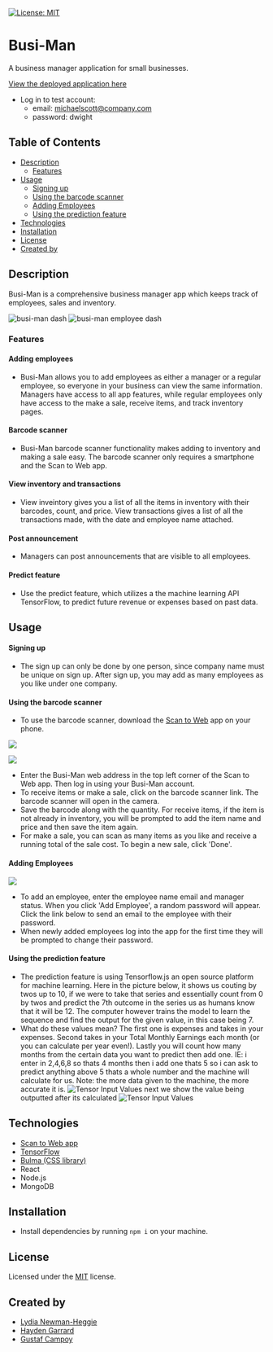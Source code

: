[![License: MIT](https://img.shields.io/badge/License-MIT-yellow.svg)](https://opensource.org/licenses/MIT)
# Busi-Man
A business manager application for small businesses. 

[View the deployed application here](https://busi-man.herokuapp.com/)
* Log in to test account:
    * email: michaelscott@company.com
    * password: dwight

## Table of Contents
* [Description](#description)
    * [Features](#features)
* [Usage](#Usage)
    * [Signing up](#signing-up)
    * [Using the barcode scanner](#using-the-barcode-scanner)
    * [Adding Employees](#adding-employees)
    * [Using the prediction feature](#using-the-prediction-feature)
* [Technologies](#technologies)
* [Installation](#installation)
* [License](#license)
* [Created by](#created-by)

## Description
Busi-Man is a comprehensive business manager app which keeps track of employees, sales and inventory. 

![busi-man dash](./img/dashboard.png)
![busi-man employee dash](./img/empdash.png)

### Features

#### Adding employees 
* Busi-Man allows you to add employees as either a manager or a regular employee, so everyone in your business can view the same information. Managers have access to all app features, while regular employees only have access to the make a sale, receive items, and track inventory pages. 

#### Barcode scanner
* Busi-Man barcode scanner functionality makes adding to inventory and making a sale easy. The barcode scanner only requires a smartphone and the Scan to Web app. 

#### View inventory and transactions
* View inveintory gives you a list of all the items in inventory with their barcodes, count, and price. View transactions gives a list of all the transactions made, with the date and employee name attached.

#### Post announcement
* Managers can post announcements that are visible to all employees.

#### Predict feature
* Use the predict feature, which utilizes a the machine learning API TensorFlow, to predict future revenue or expenses based on past data.

## Usage

#### Signing up
* The sign up can only be done by one person, since company name must be unique on sign up. After sign up, you may add as many employees as you like under one company.

#### Using the barcode scanner
* To use the barcode scanner, download the [Scan to Web](https://play.google.com/store/apps/details?id=com.berrywing.scantoweb&hl=en_US&gl=US) app on your phone. 

![](./img/barcode1.png)

![](./img/barcode2.png)

* Enter the Busi-Man web address in the top left corner of the Scan to Web app. Then log in using your Busi-Man account. 
* To receive items or make a sale, click on the barcode scanner link. The barcode scanner will open in the camera.
* Save the barcode along with the quantity. For receive items, if the item is not already in inventory, you will be prompted to add the item name and price and then save the item again.
* For make a sale, you can scan as many items as you like and receive a running total of the sale cost. To begin a new sale, click 'Done'. 

#### Adding Employees
![](./img/addemp.png)
* To add an employee, enter the employee name email and manager status. When you click 'Add Employee', a random password will appear. Click the link below to send an email to the employee with their password. 
* When newly added employees log into the app for the first time they will be prompted to change their password. 

#### Using the prediction feature
* The prediction feature is using Tensorflow.js an open source platform for machine learning. Here in the picture below, it shows us couting by twos up to 10, if we were to take that series and essentially count from 0 by twos and predict the 7th outcome in the series us as humans know that it will be 12.
The computer however trains the model to learn the sequence and find the output for the given value, in this case being 7.
* What do these values mean? The first one is expenses and takes in your expenses. Second takes in your Total Monthly Earnings each month (or you can calculate per year even!). Lastly you will count how many months from the certain data you want to predict then add one. IE: i enter in 2,4,6,8 so thats 4 months then i add one thats 5 so i can ask to predict anything above 5 thats a whole number and the machine will calculate for us. Note: the more data given to the machine, the more accurate it is.
![Tensor Input Values](./img/tensorpic1.png)
next we show the value being outputted after its calculated
![Tensor Input Values](./img/tensorpic2.png)

## Technologies
* [Scan to Web app](https://play.google.com/store/apps/details?id=com.berrywing.scantoweb&hl=en_US&gl=US)
* [TensorFlow](https://www.tensorflow.org/)
* [Bulma (CSS library)](https://bulma.io/)
* React
* Node.js
* MongoDB

## Installation
* Install dependencies by running `npm i` on your machine.

## License
Licensed under the [MIT](https://opensource.org/licenses/MIT) license.

## Created by 

* [Lydia Newman-Heggie](https://github.com/lnewmanheggie)
* [Hayden Garrard](https://github.com/H-garr)
* [Gustaf Campoy](https://github.com/Gustaf-987)